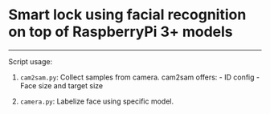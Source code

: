 # Smart lock using facial recognition on top of RaspberryPi 3+ models
---
Script usage:
1. ``cam2sam.py``: Collect samples from camera.
    cam2sam offers:
        - ID config
        - Face size and target size

2. ``camera.py``: Labelize face using specific model. 
